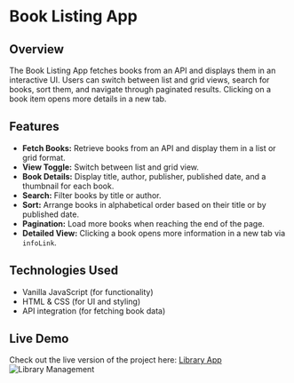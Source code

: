 # Book Listing App

## Overview

The Book Listing App fetches books from an API and displays them in an interactive UI. Users can switch between list and grid views, search for books, sort them, and navigate through paginated results. Clicking on a book item opens more details in a new tab.

## Features

- **Fetch Books:** Retrieve books from an API and display them in a list or grid format.
- **View Toggle:** Switch between list and grid view.
- **Book Details:** Display title, author, publisher, published date, and a thumbnail for each book.
- **Search:** Filter books by title or author.
- **Sort:** Arrange books in alphabetical order based on their title or by published date.
- **Pagination:** Load more books when reaching the end of the page.
- **Detailed View:** Clicking a book opens more information in a new tab via `infoLink`.

## Technologies Used

- Vanilla JavaScript (for functionality)
- HTML & CSS (for UI and styling)
- API integration (for fetching book data)

## Live Demo

Check out the live version of the project here: [Library App](https://brary-028.netlify.app)
![Library Management](https://github.com/user-attachments/assets/e751cb0b-b732-42a4-b220-3149464a99b5)
